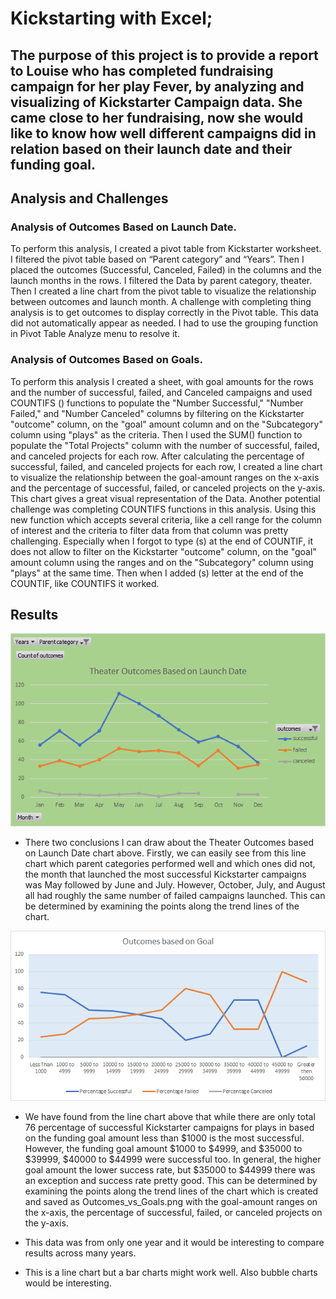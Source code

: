 # Kickstarting with Excel; 

## The purpose of this project is to provide a report to Louise who has completed fundraising campaign for her play Fever, by analyzing and visualizing of Kickstarter Campaign data. She came close to her fundraising, now she would like to know how well different campaigns did in relation based on their launch date and their funding goal. 

## Analysis and Challenges 
### Analysis of Outcomes Based on Launch Date.
To perform this analysis, I created a pivot table from Kickstarter worksheet. I filtered the pivot table based on “Parent category” and “Years”. Then I placed the outcomes (Successful, Canceled, Failed) in the columns and the launch months in the rows. I filtered the Data by parent category, theater. Then I created a line chart from the pivot table to visualize the relationship between outcomes and launch month. A challenge with completing thing analysis is to get outcomes to display correctly in the Pivot table. This data did not automatically appear as needed. I had to use the grouping function in Pivot Table Analyze menu to resolve it. 
### Analysis of Outcomes Based on Goals.
To perform this analysis I created a sheet, with goal amounts for the rows and the number of successful, failed, and Canceled campaigns and used COUNTIFS () functions to populate the "Number Successful," "Number Failed," and "Number Canceled" columns by filtering on the Kickstarter "outcome" column, on the "goal" amount column and on the "Subcategory" column using "plays" as the criteria. Then I used the SUM() function to populate the "Total Projects" column with the number of successful, failed, and canceled projects for each row. After calculating the percentage of successful, failed, and canceled projects for each row, I created a line chart to visualize the relationship between the goal-amount ranges on the x-axis and the percentage of successful, failed, or canceled projects on the y-axis. This chart gives a great visual representation of the Data. Another potential challenge was completing COUNTIFS functions in this analysis. Using this new function which accepts several criteria, like a cell range for the column of interest and the criteria to filter data from that column was pretty challenging. Especially when I forgot to type (s) at the end of COUNTIF, it does not allow to filter on the Kickstarter "outcome" column, on the "goal" amount column using the ranges and on the "Subcategory" column using "plays" at the same time. Then when I added (s) letter at the end of the COUNTIF, like COUNTIFS it worked.
## Results
 ![date](Theater_Outcomes_vs_Launch.png)
-	There two conclusions I can draw about the Theater Outcomes based on Launch Date chart above. Firstly, we can easily see from this line chart which parent categories performed well and which ones did not, the month that launched the most successful Kickstarter campaigns was May followed by June and July. However, October, July, and August all had roughly the same number of failed campaigns launched. This can be determined by examining the points along the trend lines of the chart.

 ![chart](Outcomes_vs_Goals.png)
-   We have found from the line chart above that while there are only total 76 percentage of successful Kickstarter campaigns for plays in based on the funding goal amount less than $1000 is the most successful. However, the funding goal amount $1000 to $4999, and $35000 to $39999, $40000 to $44999 were successful too. In general, the higher goal amount the lower success rate, but $35000 to $44999 there was an exception and success rate pretty good. This can be determined by examining the points along the trend lines of the chart which is created and saved as Outcomes_vs_Goals.png with the goal-amount ranges on the x-axis, the percentage of successful, failed, or canceled projects on the y-axis.

-	This data was from only one year and it would be interesting to compare results across many years.
-	This is a line chart but a bar charts might work well. Also bubble charts would be interesting. 

